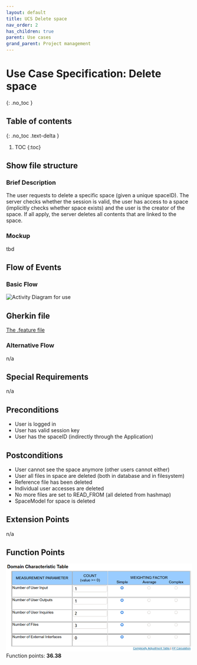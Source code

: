 ```yaml
---
layout: default
title: UCS Delete space
nav_order: 2
has_children: true
parent: Use cases
grand_parent: Project management
---
```


# Use Case Specification: Delete space
{: .no_toc }

## Table of contents
{: .no_toc .text-delta }

1. TOC
{:toc}

## Show file structure
### Brief Description
The user requests to delete a specific space (given a unique spaceID). The server checks whether the session is valid, the user has access to a space (implicitly checks whether space exists) and the user is the creator of the space. If all apply, the server deletes all contents that are linked to the space.

### Mockup
tbd

## Flow of Events
### Basic Flow
![Activity Diagram for use ](../../../img/use_cases/activity_diagrams/ad_delete_space.svg)

## Gherkin file
[The .feature file](https://github.com/Vaultionizer/vault-server/blob/develop/src/test/resources/features/deleteSpace.feature)

### Alternative Flow
n/a

## Special Requirements
n/a

## Preconditions
* User is logged in
* User has valid session key
* User has the spaceID (indirectly through the Application)

## Postconditions
* User cannot see the space anymore (other users cannot either)
* User all files in space are deleted (both in database and in filesystem)
* Reference file has been deleted
* Individual user accesses are deleted
* No more files are set to READ_FROM (all deleted from hashmap)
* SpaceModel for space is deleted

## Extension Points
n/a

## Function Points
![Function Points calculation table for Create Space - made with Tiny Tools](../../../img/use_cases/function_points/uc15_delete_space.png)
Function points: **36.38**
